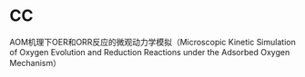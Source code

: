 # CC
AOM机理下OER和ORR反应的微观动力学模拟（Microscopic Kinetic Simulation of Oxygen Evolution and Reduction Reactions under the Adsorbed Oxygen Mechanism）
